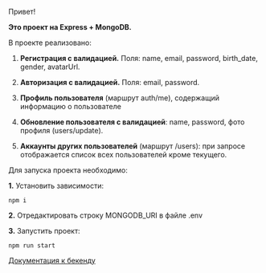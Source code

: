 Привет!

**Это проект на Express + MongoDB.**

В проекте реализовано:

 1. **Регистрация с валидацией.** Поля: name, email, password, birth_date, gender, avatarUrl.
  
 2. **Авторизация с валидацией.** Поля: email, password.
  
 3. **Профиль пользователя** (маршрут auth/me), содержащий информацию о пользователе
  
 4. **Обновление пользователя с валидацией**: name, password, фото профиля (users/update).
  
 5. **Аккаунты других пользователей** (маршрут /users): при запросе отображается список всех пользователей кроме текущего.

Для запуска проекта необходимо:

**1.** Установить зависимости:

```
npm i
```
**2.** Отредактировать строку MONGODB_URI в файле .env

**3.** Запустить проект:
```
npm run start
```
[Документация к бекенду](https://documenter.getpostman.com/view/22649118/2sA3Bj7tQ7#4dfd54a4-bfeb-4abf-a3bf-07c755bb065f)
